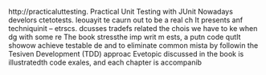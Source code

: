 
http://practicaluttesting.
Practical Unit Testing with JUnit 
Nowadays develors ctetotests. leouayit te caurn out to be a real ch
It presents anf techniquinit  – etrscs. dcusses tradefs related the chois we have to ke when dg with some re
The book stressthe imp writ m ests, a putn code qutIt showow achieve testable de and to eliminate common mista by followin the Tesiven Development (TDD) approac Evetopic discussed in the book is illustratedth code exales, and each chapter is accompanib













